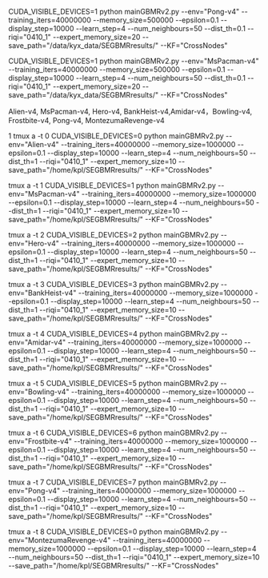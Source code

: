 CUDA_VISIBLE_DEVICES=1 python mainGBMRv2.py --env="Pong-v4" --training_iters=40000000 --memory_size=500000 --epsilon=0.1 --display_step=10000 --learn_step=4 --num_neighbours=50 --dist_th=0.1 --riqi="0410_1" --expert_memory_size=20 --save_path="/data/kyx_data/SEGBMRresults/" --KF="CrossNodes"

CUDA_VISIBLE_DEVICES=1 python mainGBMRv2.py --env="MsPacman-v4" --training_iters=40000000 --memory_size=500000 --epsilon=0.1 --display_step=10000 --learn_step=4 --num_neighbours=50 --dist_th=0.1 --riqi="0410_1" --expert_memory_size=20 --save_path="/data/kyx_data/SEGBMRresults/" --KF="CrossNodes"

Alien-v4, MsPacman-v4, Hero-v4, BankHeist-v4,Amidar-v4，Bowling-v4, Frostbite-v4, Pong-v4, MontezumaRevenge-v4

1 tmux a -t 0
CUDA_VISIBLE_DEVICES=0 python mainGBMRv2.py --env="Alien-v4" --training_iters=40000000 --memory_size=1000000 --epsilon=0.1 --display_step=10000 --learn_step=4 --num_neighbours=50 --dist_th=1 --riqi="0410_1" --expert_memory_size=10 --save_path="/home/kpl/SEGBMRresults/" --KF="CrossNodes"

tmux a -t 1
CUDA_VISIBLE_DEVICES=1 python mainGBMRv2.py --env="MsPacman-v4" --training_iters=40000000 --memory_size=1000000 --epsilon=0.1 --display_step=10000 --learn_step=4 --num_neighbours=50 --dist_th=1 --riqi="0410_1" --expert_memory_size=10 --save_path="/home/kpl/SEGBMRresults/" --KF="CrossNodes"

tmux a -t 2
CUDA_VISIBLE_DEVICES=2 python mainGBMRv2.py --env="Hero-v4" --training_iters=40000000 --memory_size=1000000 --epsilon=0.1 --display_step=10000 --learn_step=4 --num_neighbours=50 --dist_th=1 --riqi="0410_1" --expert_memory_size=10 --save_path="/home/kpl/SEGBMRresults/" --KF="CrossNodes"

tmux a -t 3
CUDA_VISIBLE_DEVICES=3 python mainGBMRv2.py --env="BankHeist-v4" --training_iters=40000000 --memory_size=1000000 --epsilon=0.1 --display_step=10000 --learn_step=4 --num_neighbours=50 --dist_th=1 --riqi="0410_1" --expert_memory_size=10 --save_path="/home/kpl/SEGBMRresults/" --KF="CrossNodes"

tmux a -t 4
CUDA_VISIBLE_DEVICES=4 python mainGBMRv2.py --env="Amidar-v4" --training_iters=40000000 --memory_size=1000000 --epsilon=0.1 --display_step=10000 --learn_step=4 --num_neighbours=50 --dist_th=1 --riqi="0410_1" --expert_memory_size=10 --save_path="/home/kpl/SEGBMRresults/" --KF="CrossNodes"

tmux a -t 5
CUDA_VISIBLE_DEVICES=5 python mainGBMRv2.py --env="Bowling-v4" --training_iters=40000000 --memory_size=1000000 --epsilon=0.1 --display_step=10000 --learn_step=4 --num_neighbours=50 --dist_th=1 --riqi="0410_1" --expert_memory_size=10 --save_path="/home/kpl/SEGBMRresults/" --KF="CrossNodes"

tmux a -t 6
CUDA_VISIBLE_DEVICES=6 python mainGBMRv2.py --env="Frostbite-v4" --training_iters=40000000 --memory_size=1000000 --epsilon=0.1 --display_step=10000 --learn_step=4 --num_neighbours=50 --dist_th=1 --riqi="0410_1" --expert_memory_size=10 --save_path="/home/kpl/SEGBMRresults/" --KF="CrossNodes"

tmux a -t 7
CUDA_VISIBLE_DEVICES=7 python mainGBMRv2.py --env="Pong-v4" --training_iters=40000000 --memory_size=1000000 --epsilon=0.1 --display_step=10000 --learn_step=4 --num_neighbours=50 --dist_th=1 --riqi="0410_1" --expert_memory_size=10 --save_path="/home/kpl/SEGBMRresults/" --KF="CrossNodes"

tmux a -t 8
CUDA_VISIBLE_DEVICES=0 python mainGBMRv2.py --env="MontezumaRevenge-v4" --training_iters=40000000 --memory_size=1000000 --epsilon=0.1 --display_step=10000 --learn_step=4 --num_neighbours=50 --dist_th=1 --riqi="0410_1" --expert_memory_size=10 --save_path="/home/kpl/SEGBMRresults/" --KF="CrossNodes"